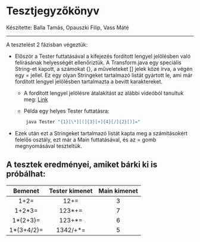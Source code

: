 # Tesztjegyzőkönyv
Készítette: Balla Tamás, Opauszki Filip, Vass Máté

---

A tesztelést 2 fázisban végeztük:

* Először a Tester futtatásával a kifejezés fordított lengyel jelölésben való felírásának helyességét ellenőriztük. A Transform.java egy speciális String-et kapott, a számokat {}, a műveleteket [] jelek közé írva, a végén egy = jellel. Ez egy olyan Stringeket tartalmazó listát gyártott le, ami már fordított lengyel jelölésben tartalmazta a bevitt karaktereket.
	* A fordított lengyel jelölésre átalakítást az alábbi videóból tanultuk meg: [Link](https://www.youtube.com/watch?v=LQ-iW8jm6Mk&list=PLmbvoouA4gigsnhvcIhlhwsJpKYJD_Gg0&index=3&t=0s "Fordított lengyel jelölésre alakítás")

	* Példa egy helyes Tester futtatásra:
	```bash
		java Tester "{1}[\*][(]{3}[+]{4}[/]{2}[)]="
	```

* Ezek után ezt a Stringeket tartalmazó listát kapta meg a számításokért felelős osztály, ezt már a Main futtatásával, és az = gomb megnyomásával teszteltük.

## A tesztek eredményei, amiket bárki ki is próbálhat:

|   Bemenet   | Tester kimenet | Main kimenet |
|:-----------:|:--------------:|:------------:|
| 1+2=        | 12+=           |            3 |
| 1+2\*3=     | 123\*+=        |            7 |
| 1\*(2+3)=   | 123+\*=        |            6 |
| 1\*(3+4/2)= | 1342/+\*=      |            5 |

